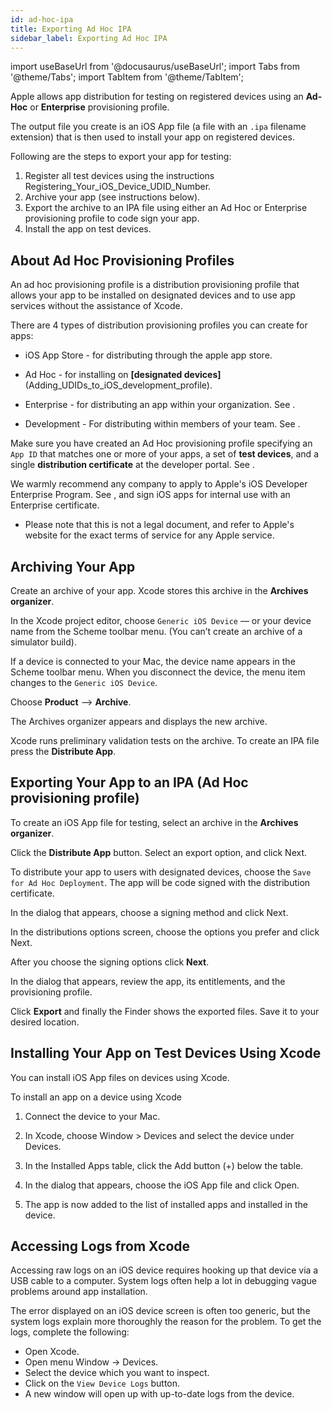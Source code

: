 ```yaml
---
id: ad-hoc-ipa
title: Exporting Ad Hoc IPA
sidebar_label: Exporting Ad Hoc IPA
---
```


import useBaseUrl from '@docusaurus/useBaseUrl';
import Tabs from '@theme/Tabs';
import TabItem from '@theme/TabItem';

Apple allows app distribution for testing on registered devices using an **Ad-Hoc** or **Enterprise** provisioning profile.

The output file you create is an iOS App file (a file with an `.ipa` filename extension) that is then used to install your app on registered devices.

Following are the steps to export your app for testing:

1. Register all test devices using the instructions Registering_Your_iOS_Device_UDID_Number.
2. Archive your app (see instructions below).
3. Export the archive to an IPA file using either an Ad Hoc or Enterprise provisioning profile to code sign your app.
4. Install the app on test devices.

## About Ad Hoc Provisioning Profiles

An ad hoc provisioning profile is a distribution provisioning profile that allows your app to be installed on designated devices and to use app services without the assistance of Xcode.

There are 4 types of distribution provisioning profiles you can create for apps:

- iOS App Store - for distributing through the apple app store.

- Ad Hoc - for installing on **[designated devices]**(Adding_UDIDs_to_iOS_development_profile).

- Enterprise - for distributing an app within your organization. See [](https://developer.apple.com/programs/enterprise/).

- Development - For distributing within members of your team. See [](https://developer.apple.com/support/certificates/).

Make sure you have created an Ad Hoc provisioning profile specifying an `App ID` that matches one or more of your apps, a set of **test devices**, and a single **distribution certificate** at the developer portal. See [](https://idmsa.apple.com/IDMSWebAuth/login?&appIdKey=891bd3417a7776362562d2197f89480a8547b108fd934911bcbea0110d07f757&path=%2F%2Fmembercenter%2Findex.action).

We warmly recommend any company to apply to Apple's iOS Developer Enterprise Program. See [](https://developer.apple.com/programs/enterprise/), and sign iOS apps for internal use with an Enterprise certificate.

- Please note that this is not a legal document, and refer to Apple's website for the exact terms of service for any Apple service.

## Archiving Your App

Create an archive of your app. Xcode stores this archive in the **Archives organizer**.

In the Xcode project editor, choose `Generic iOS Device` — or your device name from the Scheme toolbar menu. (You can’t create an archive of a simulator build).

If a device is connected to your Mac, the device name appears in the Scheme toolbar menu. When you disconnect the device, the menu item changes to the `Generic iOS Device`.

Choose **Product** --> **Archive**.

The Archives organizer appears and displays the new archive.

Xcode runs preliminary validation tests on the archive. To create an IPA file press the **Distribute App**.

## Exporting Your App to an IPA (**Ad Hoc** provisioning profile)

To create an iOS App file for testing, select an archive in the **Archives organizer**.

Click the **Distribute App** button. Select an export option, and click Next.

To distribute your app to users with designated devices, choose the `Save for Ad Hoc Deployment`. The app will be code signed with the distribution certificate.

In the dialog that appears, choose a signing method and click Next.

In the distributions options screen, choose the options you prefer and click Next.

After you choose the signing options click **Next**.

In the dialog that appears, review the app, its entitlements, and the provisioning profile.

Click **Export** and finally the Finder shows the exported files. Save it to your desired location.

## Installing Your App on Test Devices Using Xcode

You can install iOS App files on devices using Xcode.

To install an app on a device using Xcode

1. Connect the device to your Mac.

2. In Xcode, choose Window > Devices and select the device under Devices.

3. In the Installed Apps table, click the Add button (+) below the table.

4. In the dialog that appears, choose the iOS App file and click Open.

5. The app is now added to the list of installed apps and installed in the device.

## Accessing Logs from Xcode

Accessing raw logs on an iOS device requires hooking up that device via a USB cable to a computer. System logs often help a lot in debugging vague problems around app installation.

The error displayed on an iOS device screen is often too generic, but the system logs explain more thoroughly the reason for the problem. To get the logs, complete the following:

- Open Xcode.
- Open menu Window -> Devices.
- Select the device which you want to inspect.
- Click on the `View Device Logs` button.
- A new window will open up with up-to-date logs from the device.
